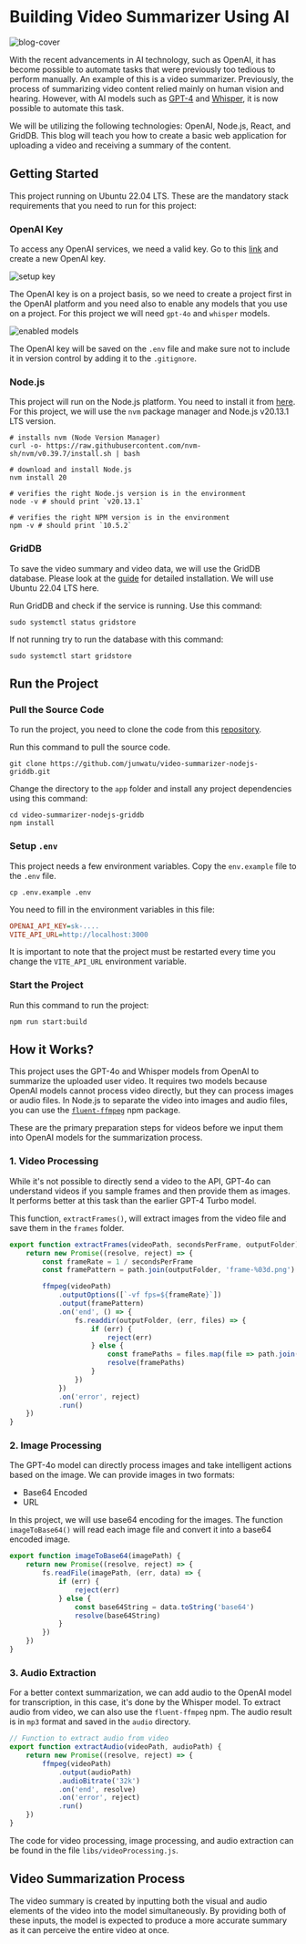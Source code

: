 # Building Video Summarizer Using AI

![blog-cover](images/cover.webp)

With the recent advancements in AI technology, such as OpenAI, it has become possible to automate tasks that were previously too tedious to perform manually. An example of this is a video summarizer. Previously, the process of summarizing video content relied mainly on human vision and hearing. However, with AI models such as [GPT-4](https://platform.openai.com/docs/models/gpt-4-turbo-and-gpt-4) and [Whisper](https://platform.openai.com/docs/models/whisper), it is now possible to automate this task.

We will be utilizing the following technologies: OpenAI, Node.js, React, and GridDB. This blog will teach you how to create a basic web application for uploading a video and receiving a summary of the content.

## Getting Started

This project running on Ubuntu 22.04 LTS. These are the mandatory stack requirements that you need to run for this project:

### OpenAI Key

To access any OpenAI services, we need a valid key. Go to this [link](https://platform.openai.com/api-keys) and create a new OpenAI key.

![setup key](images/openai-key.png)

The OpenAI key is on a project basis, so we need to create a project first in the OpenAI platform and you need also to enable any models that you use on a project. For this project we will need `gpt-4o` and `whisper` models.

![enabled models](images/openai-enabled-models.png)

The OpenAI key will be saved on the `.env` file and make sure not to include it in version control by adding it to the `.gitignore`.

### Node.js

This project will run on the Node.js platform. You need to install it from [here](https://nodejs.org/en/download). For this project, we will use the `nvm` package manager and Node.js v20.13.1
LTS version.

```shell
# installs nvm (Node Version Manager)
curl -o- https://raw.githubusercontent.com/nvm-sh/nvm/v0.39.7/install.sh | bash

# download and install Node.js
nvm install 20

# verifies the right Node.js version is in the environment
node -v # should print `v20.13.1`

# verifies the right NPM version is in the environment
npm -v # should print `10.5.2`
```

### GridDB

To save the video summary and video data, we will use the GridDB database. Please look at the [guide](https://docs.griddb.net/latest/gettingstarted/using-apt/#install-with-apt-get) for detailed installation. We will use Ubuntu 22.04 LTS here.

Run GridDB and check if the service is running. Use this command:

```shell
sudo systemctl status gridstore
```

If not running try to run the database with this command:

```shell
sudo systemctl start gridstore
```

## Run the Project

### Pull the Source Code

To run the project, you need to clone the code from this [repository](https://github.com/junwatu/video-summarizer-nodejs-griddb).

Run this command to pull the source code.

```shell
git clone https://github.com/junwatu/video-summarizer-nodejs-griddb.git
```

Change the directory to the `app` folder and install any project dependencies using this command:

```shell
cd video-summarizer-nodejs-griddb
npm install
```

### Setup `.env`

This project needs a few environment variables. Copy the `env.example` file to the `.env` file.

```shell
cp .env.example .env
```

You need to fill in the environment variables in this file:

```ini
OPENAI_API_KEY=sk-....
VITE_API_URL=http://localhost:3000
```

It is important to note that the project must be restarted every time you change the `VITE_API_URL` environment variable.

### Start the Project

Run this command to run the project:

```shell
npm run start:build
```

## How it Works?

This project uses the GPT-4o and Whisper models from OpenAI to summarize the uploaded user video. It requires two models because OpenAI models cannot process video directly, but they can process images or audio files. In Node.js to separate the video into images and audio files, you can use the [`fluent-ffmpeg`](https://www.npmjs.com/package/fluent-ffmpeg) npm package.

These are the primary preparation steps for videos before we input them into OpenAI models for the summarization process.

### 1. Video Processing

While it's not possible to directly send a video to the API, GPT-4o can understand videos if you sample frames and then provide them as images. It performs better at this task than the earlier GPT-4 Turbo model. 

This function, `extractFrames()`, will extract images from the video file and save them in the `frames` folder.

```js
export function extractFrames(videoPath, secondsPerFrame, outputFolder) {
    return new Promise((resolve, reject) => {
        const frameRate = 1 / secondsPerFrame
        const framePattern = path.join(outputFolder, 'frame-%03d.png')

        ffmpeg(videoPath)
            .outputOptions([`-vf fps=${frameRate}`])
            .output(framePattern)
            .on('end', () => {
                fs.readdir(outputFolder, (err, files) => {
                    if (err) {
                        reject(err)
                    } else {
                        const framePaths = files.map(file => path.join(outputFolder, file))
                        resolve(framePaths)
                    }
                })
            })
            .on('error', reject)
            .run()
    })
}
```

### 2. Image Processing

The GPT-4o model can directly process images and take intelligent actions based on the image. We can provide images in two formats:

- Base64 Encoded
- URL

In this project, we will use base64 encoding for the images. The function `imageToBase64()` will read each image file and convert it into a base64 encoded image.

```js
export function imageToBase64(imagePath) {
    return new Promise((resolve, reject) => {
        fs.readFile(imagePath, (err, data) => {
            if (err) {
                reject(err)
            } else {
                const base64String = data.toString('base64')
                resolve(base64String)
            }
        })
    })
}
```

### 3. Audio Extraction

For a better context summarization, we can add audio to the OpenAI model for transcription, in this case, it's done by the Whisper model. To extract audio from video, we can also use the `fluent-ffmpeg` npm. The audio result is in `mp3` format and saved in the `audio` directory.

```js
// Function to extract audio from video
export function extractAudio(videoPath, audioPath) {
    return new Promise((resolve, reject) => {
        ffmpeg(videoPath)
            .output(audioPath)
            .audioBitrate('32k')
            .on('end', resolve)
            .on('error', reject)
            .run()
    })
}
```

The code for video processing, image processing, and audio extraction can be found in the file `libs/videoProcessing.js`.

## Video Summarization Process

The video summary is created by inputting both the visual and audio elements of the video into the model simultaneously. By providing both of these inputs, the model is expected to produce a more accurate summary as it can perceive the entire video at once.

